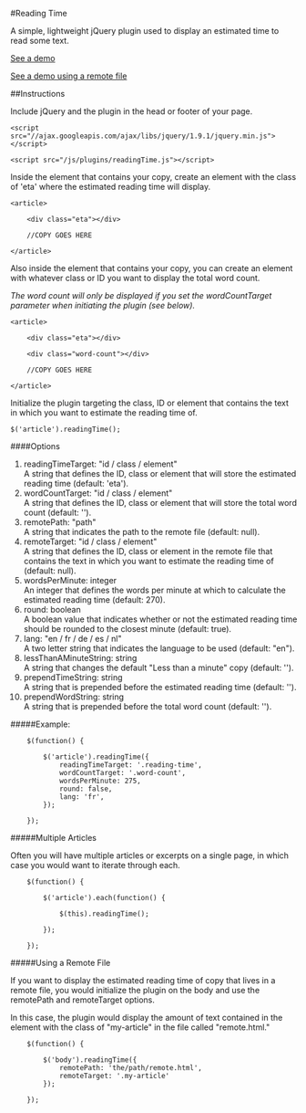 #Reading Time

A simple, lightweight jQuery plugin used to display an estimated time to read some text.

<a href="http://michael-lynch.github.io/reading-time/" target="_blank">See a demo</a>

<a href="http://michael-lynch.github.io/reading-time/remote.html" target="_blank">See a demo using a remote file</a>

##Instructions

Include jQuery and the plugin in the head or footer of your page.

    <script src="//ajax.googleapis.com/ajax/libs/jquery/1.9.1/jquery.min.js"></script>
    
    <script src="/js/plugins/readingTime.js"></script>
    
Inside the element that contains your copy, create an element with the class of 'eta' where the estimated reading time will display.

	<article>
	
		<div class="eta"></div>
		
		//COPY GOES HERE
	
	</article>
	
Also inside the element that contains your copy, you can create an element with whatever class or ID you want to display the total word count.

<em>The word count will only be displayed if you set the wordCountTarget parameter when initiating the plugin (see below).</em>

	<article>
	
		<div class="eta"></div>
		
		<div class="word-count"></div>
		
		//COPY GOES HERE
	
	</article>
    
Initialize the plugin targeting the class, ID or element that contains the text in which you want to estimate the reading time of. 

	$('article').readingTime();
	
####Options

<ol>

<li>
readingTimeTarget: "id / class / element"
<br />A string that defines the ID, class or element that will store the estimated reading time (default: 'eta').
</li>

<li>wordCountTarget: "id / class / element"
<br />A string that defines the ID, class or element that will store the total word count (default: ''). 
</li>

<li>remotePath: "path"
<br />A string that indicates the path to the remote file (default: null).
</li>

<li>remoteTarget: "id / class / element"
<br />A string that defines the ID, class or element in the remote file that contains the text in which you want to estimate the reading time of (default: null).
</li>

<li>wordsPerMinute: integer
<br />An integer that defines the words per minute at which to calculate the estimated reading time (default: 270).
</li>

<li>round: boolean
<br />A boolean value that indicates whether or not the estimated reading time should be rounded to the closest minute (default: true).
</li>

<li>lang: "en / fr / de / es / nl"
<br />A two letter string that indicates the language to be used (default: "en").
</li>

<li>lessThanAMinuteString: string
<br />A string that changes the default "Less than a minute" copy (default: '').
</li>

<li>prependTimeString: string
<br />A string that is prepended before the estimated reading time (default: '').
</li>

<li>prependWordString: string
<br />A string that is prepended before the total word count (default: '').
</li>

</ol>

#####Example:

		$(function() {
			
			$('article').readingTime({
				readingTimeTarget: '.reading-time',
				wordCountTarget: '.word-count',
				wordsPerMinute: 275,
				round: false,
				lang: 'fr',
			});
				
		});
			
			
#####Multiple Articles

Often you will have multiple articles or excerpts on a single page, in which case you would want to iterate through each.

		$(function() {
		
			$('article').each(function() {
			
				$(this).readingTime();
				
			});
				
		});


#####Using a Remote File

If you want to display the estimated reading time of copy that lives in a remote file, you would initialize the plugin on the body and use the remotePath and remoteTarget options.

In this case, the plugin would display the amount of text contained in the element with the class of "my-article" in the file called "remote.html."

		$(function() {
		
			$('body').readingTime({
				remotePath: 'the/path/remote.html',
				remoteTarget: '.my-article'
			});
			
		});
